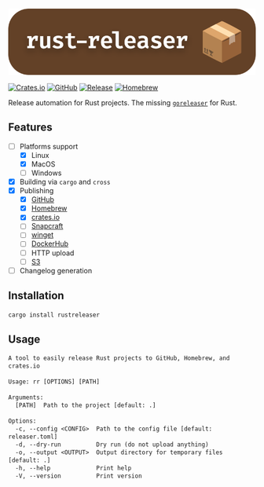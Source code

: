 <p align="center">
    <img src="assets/header.png" alt="rustreleaser-header" />
</p>

[![Crates.io](https://img.shields.io/crates/v/rustreleaser)](https://crates.io/crates/rustreleaser)
[![GitHub](https://img.shields.io/github/license/cestef/rustreleaser)](LICENSE)
[![Release](https://img.shields.io/github/v/release/cestef/rustreleaser)](https://github.com/cestef/rustreleaser/releases/latest)
[![Homebrew](https://img.shields.io/homebrew/v/rustreleaser)](https://formulae.brew.sh/formula/rustreleaser)

Release automation for Rust projects. The missing [`goreleaser`](https://goreleaser.com) for Rust.

## Features

- [ ] Platforms support
  - [x] Linux
  - [x] MacOS
  - [ ] Windows
- [x] Building via `cargo` and `cross`
- [x] Publishing
  - [x] [GitHub](https://github.com)
  - [x] [Homebrew](https://brew.sh)
  - [x] [crates.io](https://crates.io)
  - [ ] [Snapcraft](https://snapcraft.io)
  - [ ] [winget](https://winget.run) 
  - [ ] [DockerHub](https://hub.docker.com)
  - [ ] HTTP upload
  - [ ] [S3](https://aws.amazon.com/s3)
- [ ] Changelog generation

## Installation

```bash
cargo install rustreleaser
```

## Usage

```ansi
A tool to easily release Rust projects to GitHub, Homebrew, and crates.io

Usage: rr [OPTIONS] [PATH]

Arguments:
  [PATH]  Path to the project [default: .]

Options:
  -c, --config <CONFIG>  Path to the config file [default: releaser.toml]
  -d, --dry-run          Dry run (do not upload anything)
  -o, --output <OUTPUT>  Output directory for temporary files [default: .]
  -h, --help             Print help
  -V, --version          Print version
```
